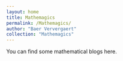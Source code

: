 ```yaml
---
layout: home
title: Mathemagics
permalink: /Mathemagics/
author: "Baer Ververgaert"
collection: "Mathemagics"
---
```


You can find some mathematical blogs here.
